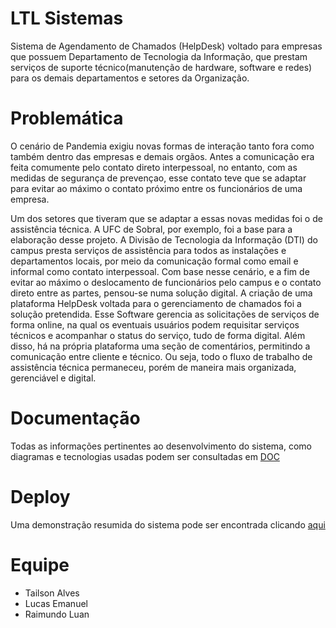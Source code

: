 # LTL Sistemas
Sistema de Agendamento de Chamados (HelpDesk) voltado para empresas que possuem Departamento de Tecnologia da Informação, que prestam serviços de suporte técnico(manutenção de hardware, software e redes) para os demais departamentos e setores da Organização.

# Problemática
O cenário de Pandemia exigiu novas formas de interação tanto fora como também dentro das empresas e demais orgãos. Antes a comunicação era feita comumente pelo contato direto interpessoal, no entanto, com as medidas de segurança de prevençao, esse contato teve que se adaptar para evitar ao máximo o contato próximo entre os funcionários de uma empresa.

Um dos setores que tiveram que se adaptar a essas novas medidas foi o de assistência técnica. A UFC de Sobral, por exemplo, foi a base para a elaboração desse projeto. A Divisão de Tecnologia da Informação (DTI) do campus presta serviços de assistência para todos as instalações e departamentos locais, por meio da comunicação formal como email e informal como contato interpessoal. Com base nesse cenário, e a fim de evitar ao máximo o deslocamento de funcionários pelo campus e o contato direto entre as partes, pensou-se numa solução digital. A criação de uma plataforma HelpDesk voltada para o gerenciamento de chamados foi a solução pretendida. Esse Software gerencia as solicitações de serviços de forma online, na qual os eventuais usuários podem requisitar serviços técnicos e acompanhar o status do serviço, tudo de forma digital. Além disso, há na própria plataforma uma seção de comentários, permitindo a comunicação entre cliente e técnico. Ou seja, todo o fluxo de trabalho de assistência técnica permaneceu, porém de maneira mais organizada, gerenciável e digital. 

# Documentação
Todas as informações pertinentes ao desenvolvimento do sistema, como diagramas e tecnologias usadas podem ser consultadas em [DOC](https://github.com/TailsonAlves/Trabalho-Final_Eng.Soft-2021.1/tree/main/doc)

# Deploy
Uma demonstração resumida do sistema pode ser encontrada clicando [aqui](https://youtu.be/JN7z27JHoI8)

# Equipe
- Tailson Alves
- Lucas Emanuel
- Raimundo Luan
